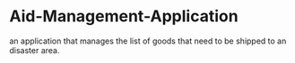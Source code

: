 # Aid-Management-Application
an application that manages the list of goods that need to be shipped to an disaster area. 
